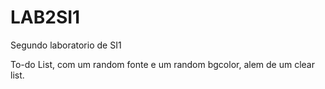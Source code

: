 # LAB2SI1
Segundo laboratorio de SI1

To-do List, com um random fonte e um random bgcolor, alem de um clear list.
